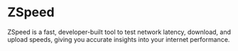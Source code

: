 # ZSpeed
ZSpeed is a fast, developer-built tool to test network latency, download, and upload speeds, giving you accurate insights into your internet performance.
